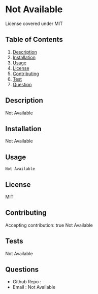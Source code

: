 
# Not Available 
License covered under MIT
## Table of Contents

1. [Description](#description)
2. [Installation](#installation)
3. [Usage](#usage)
4. [License](#license)
5. [Contributing](#contributing)
6. [Test](#test)
7. [Question](#question)

## Description
Not Available

## Installation 
Not Available
## Usage 
```
Not Available
```

## License 
MIT
## Contributing
Accepting contribution: true
Not Available

## Tests
Not Available

## Questions 

- Github Repo : 
- Email : Not Available 